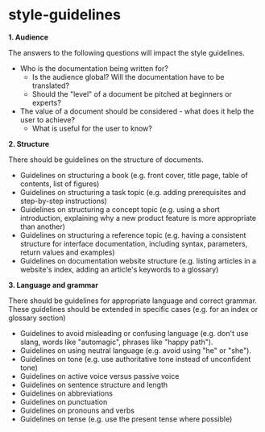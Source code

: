 # style-guidelines

**1. Audience**

The answers to the following questions will impact the style guidelines.

- Who is the documentation being written for? 
  - Is the audience global? Will the documentation have to be translated? 
  - Should the "level" of a document be pitched at beginners or experts?
- The value of a document should be considered - what does it help the user to achieve? 
  - What is useful for the user to know?
  
  
**2. Structure**

There should be guidelines on the structure of documents.

- Guidelines on structuring a book (e.g. front cover, title page, table of contents, list of figures)
- Guidelines on structuring a task topic (e.g. adding prerequisites and step-by-step instructions)
- Guidelines on structuring a concept topic (e.g. using a short introduction, explaining why a new product feature is more appropriate than another)
- Guidelines on structuring a reference topic (e.g. having a consistent structure for interface documentation, including syntax, parameters, return values and examples)
- Guidelines on documentation website structure (e.g. listing articles in a website's index, adding an article's keywords to a glossary) 


**3. Language and grammar**

There should be guidelines for appropriate language and correct grammar. These guidelines should be extended in specific cases (e.g. for an index or glossary section)

- Guidelines to avoid misleading or confusing language (e.g. don't use slang, words like "automagic", phrases like "happy path").
- Guidelines on using neutral language (e.g. avoid using "he" or "she").
- Guidelines on tone (e.g. use authoritative tone instead of unconfident tone)
- Guidelines on active voice versus passive voice
- Guidelines on sentence structure and length 
- Guidelines on abbreviations
- Guidelines on punctuation
- Guidelines on pronouns and verbs
- Guidelines on tense (e.g. use the present tense where possible)
